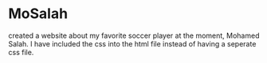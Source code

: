 # MoSalah
created a website about my favorite soccer player at the moment, Mohamed Salah. I have included the css into the html file instead of having a seperate css file.
